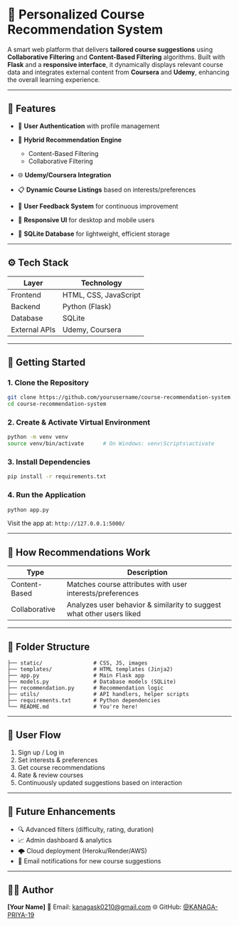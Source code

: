 
# 🎯 Personalized Course Recommendation System

A smart web platform that delivers **tailored course suggestions** using **Collaborative Filtering** and **Content-Based Filtering** algorithms. Built with **Flask** and a **responsive interface**, it dynamically displays relevant course data and integrates external content from **Coursera** and **Udemy**, enhancing the overall learning experience.

---

## 📌 Features

* 🔐 **User Authentication** with profile management
* 🧠 **Hybrid Recommendation Engine**

  * Content-Based Filtering
  * Collaborative Filtering
* 🌐 **Udemy/Coursera Integration**
* 📋 **Dynamic Course Listings** based on interests/preferences
* 💬 **User Feedback System** for continuous improvement
* 📱 **Responsive UI** for desktop and mobile users
* 🧾 **SQLite Database** for lightweight, efficient storage

---

## ⚙️ Tech Stack

| Layer         | Technology            |
| ------------- | --------------------- |
| Frontend      | HTML, CSS, JavaScript |
| Backend       | Python (Flask)        |
| Database      | SQLite                |
| External APIs | Udemy, Coursera       |

---

## 🚀 Getting Started

### 1. Clone the Repository

```bash
git clone https://github.com/yourusername/course-recommendation-system.git
cd course-recommendation-system
```

### 2. Create & Activate Virtual Environment

```bash
python -m venv venv
source venv/bin/activate      # On Windows: venv\Scripts\activate
```

### 3. Install Dependencies

```bash
pip install -r requirements.txt
```

### 4. Run the Application

```bash
python app.py
```

Visit the app at: `http://127.0.0.1:5000/`

---

## 🧠 How Recommendations Work

| Type          | Description                                                           |
| ------------- | --------------------------------------------------------------------- |
| Content-Based | Matches course attributes with user interests/preferences             |
| Collaborative | Analyzes user behavior & similarity to suggest what other users liked |

---

## 📂 Folder Structure

```
├── static/                # CSS, JS, images
├── templates/             # HTML templates (Jinja2)
├── app.py                 # Main Flask app
├── models.py              # Database models (SQLite)
├── recommendation.py      # Recommendation logic
├── utils/                 # API handlers, helper scripts
├── requirements.txt       # Python dependencies
└── README.md              # You're here!
```

---

## 🧪 User Flow

1. Sign up / Log in
2. Set interests & preferences
3. Get course recommendations
4. Rate & review courses
5. Continuously updated suggestions based on interaction

---

## 🧠 Future Enhancements

* 🔍 Advanced filters (difficulty, rating, duration)
* 📈 Admin dashboard & analytics
* 🌩️ Cloud deployment (Heroku/Render/AWS)
* 📧 Email notifications for new course suggestions

---

## 👨‍💻 Author

**\[Your Name]**
📧 Email: [kanagask0210@gmail.com](mailto:kanagask0210@gmail.com)
🌐 GitHub: [@KANAGA-PRIYA-19](https://github.com/KANAGA-PRIYA-19)
